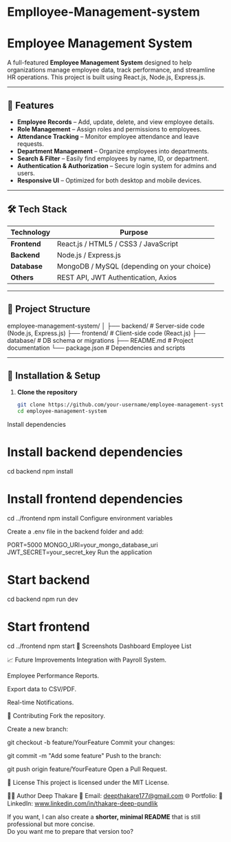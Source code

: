 # Emplloyee-Management-system
# Employee Management System

A full-featured **Employee Management System** designed to help organizations manage employee data, track performance, and streamline HR operations. This project is built using React.js, Node.js, Express.js.

---

## 📌 Features

- **Employee Records** – Add, update, delete, and view employee details.
- **Role Management** – Assign roles and permissions to employees.
- **Attendance Tracking** – Monitor employee attendance and leave requests.
- **Department Management** – Organize employees into departments.
- **Search & Filter** – Easily find employees by name, ID, or department.
- **Authentication & Authorization** – Secure login system for admins and users.
- **Responsive UI** – Optimized for both desktop and mobile devices.

---

## 🛠 Tech Stack

| Technology   | Purpose |
|--------------|---------|
| **Frontend** | React.js / HTML5 / CSS3 / JavaScript |
| **Backend**  | Node.js / Express.js |
| **Database** | MongoDB / MySQL (depending on your choice) |
| **Others**   | REST API, JWT Authentication, Axios |

---

## 📂 Project Structure

employee-management-system/
│
├── backend/ # Server-side code (Node.js, Express.js)
├── frontend/ # Client-side code (React.js)
├── database/ # DB schema or migrations
├── README.md # Project documentation
└── package.json # Dependencies and scripts

---

## 🚀 Installation & Setup

1. **Clone the repository**
   ```bash
   git clone https://github.com/your-username/employee-management-system.git
   cd employee-management-system
Install dependencies

# Install backend dependencies
cd backend
npm install

# Install frontend dependencies
cd ../frontend
npm install
Configure environment variables

Create a .env file in the backend folder and add:

PORT=5000
MONGO_URI=your_mongo_database_uri
JWT_SECRET=your_secret_key
Run the application

# Start backend
cd backend
npm run dev

# Start frontend
cd ../frontend
npm start
📸 Screenshots
Dashboard	Employee List

📈 Future Improvements
Integration with Payroll System.

Employee Performance Reports.

Export data to CSV/PDF.

Real-time Notifications.

🤝 Contributing
Fork the repository.

Create a new branch:


git checkout -b feature/YourFeature
Commit your changes:


git commit -m "Add some feature"
Push to the branch:


git push origin feature/YourFeature
Open a Pull Request.

📜 License
This project is licensed under the MIT License.

👨‍💻 Author
Deep Thakare
📧 Email: deepthakare177@gmail.com
🌐 Portfolio:
💼 LinkedIn: www.linkedin.com/in/thakare-deep-pundlik


If you want, I can also create a **shorter, minimal README** that is still professional but more concise.  
Do you want me to prepare that version too?

